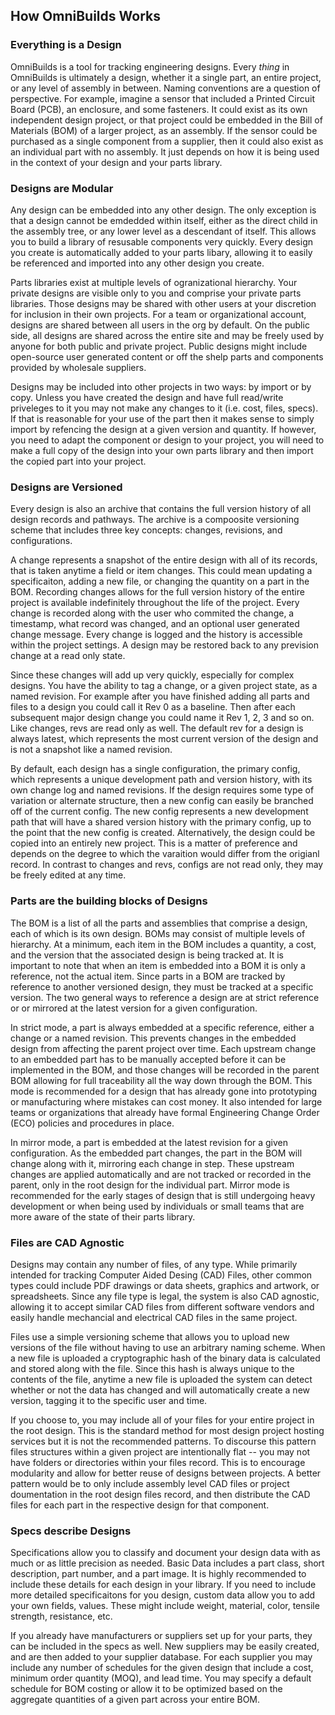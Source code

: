 
## How OmniBuilds Works

### Everything is a Design

OmniBuilds is a tool for tracking engineering designs.  Every *thing* in OmniBuilds is ultimately a design, whether it a single part, an entire project, or any level of assembly in between.  Naming conventions are a question of perspective.  For example, imagine a sensor that included a Printed Circuit Board (PCB), an enclosure, and some fasteners.  It could exist as its own independent design project, or that project could be embedded in the Bill of Materials (BOM) of a larger project, as an assembly.  If the sensor could be purchased as a single component from a supplier, then it could also exist as an individual part with no assembly.  It just depends on how it is being used in the context of your design and your parts library.

### Designs are Modular

Any design can be embedded into any other design.  The only exception is that a design cannot be emdedded within itself, either as the direct child in the assembly tree, or any lower level as a descendant of itself.  This allows you to build a library of resusable components very quickly.  Every design you create is automatically added to your parts libary, allowing it to easily be referenced and imported into any other design you create.

Parts libraries exist at multiple levels of ogranizational hierarchy.  Your private designs are visible only to you and comprise your private parts libraries.  Those designs may be shared with other users at your discretion for inclusion in their own projects.  For a team or organizational account, designs are shared between all users in the org by default.  On the public side, all designs are shared across the entire site and may be freely used by anyone for both public and private project.  Public designs might include open-source user generated content or off the shelp parts and components provided by wholesale suppliers.

Designs may be included into other projects in two ways: by import or by copy.  Unless you have created the design and have full read/write priveleges to it you may not make any changes to it (i.e. cost, files, specs).  If that is reasonable for your use of the part then it makes sense to simply import by refencing the design at a given version and quantity.  If however, you need to adapt the component or design to your project, you will need to make a full copy of the design into your own parts library and then import the copied part into your project.

### Designs are Versioned

Every design is also an archive that contains the full version history of all design records and pathways.  The archive is a compoosite versioning scheme that includes three key concepts: changes, revisions, and configurations. 

A change represents a snapshot of the entire design with all of its records, that is taken anytime a field or item changes.  This could mean updating a specificaiton, adding a new file, or changing the quantity on a part in the BOM.  Recording changes allows for the full version history of the entire project is available indefinitely throughout the life of the project.  Every change is recorded along with the user who commited the change, a timestamp, what record was changed, and an optional user generated change message.  Every change is logged and the history is accessible within the project settings.  A design may be restored back to any prevision change at a read only state.

Since these changes will add up very quickly, especially for complex designs.  You have the ability to tag a change, or a given project state, as a named revision.  For example after you have finished adding all parts and files to a design you could call it Rev 0 as a baseline.  Then after each subsequent major design change you could name it Rev 1, 2, 3 and so on.  Like changes, revs are read only as well.  The default rev for a design is always latest, which represents the most current version of the design and is not a snapshot like a named revision.  

By default, each design has a single configuration, the primary config, which represents a unique development path and version history, with its own change log and named revisions.  If the design requires some type of variation or alternate structure, then a new config can easily be branched off of the current config.  The new config represents a new development path that will have a shared version history with the primary config, up to the point that the new config is created. Alternatively, the design could be copied into an entirely new project.  This is a matter of preference and depends on the degree to which the varaition would differ from the origianl record.  In contrast to changes and revs, configs are not read only, they may be freely edited at any time.

### Parts are the building blocks of Designs

The BOM is a list of all the parts and assemblies that comprise a design, each of which is its own design.  BOMs may consist of multiple levels of hierarchy.  At a minimum, each item in the BOM includes a quantity, a cost, and the version that the associated design is being tracked at.  It is important to note that when an item is embedded into a BOM it is only a reference, not the actual item.  Since parts in a BOM are tracked by reference to another versioned design, they must be tracked at a specific version.  The two general ways to reference a design are at strict reference or or mirrored at the latest version for a given configuration. 

In strict mode, a part is always embedded at a specific reference, either a change or a named revision.  This prevents changes in the embedded design from affecting the parent project over time.  Each upstream change to an embedded part has to be manually accepted before it can be implemented in the BOM, and those changes will be recorded in the parent BOM allowing for full traceability all the way down through the BOM.  This mode is recommended for a design that has already gone into prototyping or manufacturing where mistakes can cost money.  It also intended for large teams or organizations that already have formal Engineering Change Order (ECO) policies and procedures in place.

In mirror mode, a part is embedded at the latest revision for a given configuration.  As the embedded part changes, the part in the BOM will change along with it, mirroring each change in step.  These upstream changes are applied automatically and are not tracked or recorded in the parent, only in the root design for the individual part.  Mirror mode is recommended for the early stages of design that is still undergoing heavy development or when being used by individuals or small teams that are more aware of the state of their parts library.

### Files are CAD Agnostic

Designs may contain any number of files, of any type.  While primarily intended for tracking Computer Aided Desing (CAD) Files, other common types could include PDF drawings or data sheets, graphics and artwork, or spreadsheets.  Since any file type is legal, the system is also CAD agnostic, allowing it to accept similar CAD files from different software vendors and easily handle mechancial and electrical CAD files in the same project.

Files use a simple versioning scheme that allows you to upload new versions of the file without having to use an arbitrary naming scheme.  When a new file is uploaded a cryptographic hash of the binary data is calculated and stored along with the file.  Since this hash is always unique to the contents of the file, anytime a new file is uploaded the system can detect whether or not the data has changed and will automatically create a new version,  tagging it to the specific user and time.

If you choose to, you may include all of your files for your entire project in the root design.  This is the standard method for most design project hosting services but it is not the recommended patterns.  To discourse this pattern files structures within a given project are intentionally flat -- you may not have folders or directories within your files record.  This is to encourage modularity and allow for better reuse of designs between projects.  A better pattern would be to only include assembly level CAD files or project doumentation in the root design files record, and then distribute the CAD files for each part in the respective design for that component.

### Specs describe Designs

Specifications allow you to classify and document your design data with as much or as little precision as needed. Basic Data includes a part class, short description, part number, and a part image. It is highly recommended to include these details for each design in your library.  If you need to include more detailed specificaitons for you design, custom data allow you to add your own fields, values.  These might include weight, material, color, tensile strength, resistance, etc.

If you already have manufacturers or suppliers set up for your parts, they can be included in the specs as well.  New suppliers may be easily created, and are then added to your supplier database.  For each supplier you may include any number of schedules for the given design that include a cost, minimum order quantity (MOQ), and lead time.  You may specify a default schedule for BOM costing or allow it to be optimized based on the aggregate quantities of a given part across your entire BOM.

